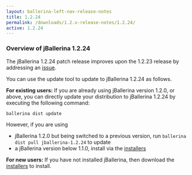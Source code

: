 ```yaml
---
layout: ballerina-left-nav-release-notes
title: 1.2.24
permalink: /downloads/1.2.x-release-notes/1.2.24/
active: 1.2.24
---
```


### Overview of jBallerina 1.2.24

The jBallerina 1.2.24 patch release improves upon the 1.2.23 release by addressing an [issue](https://github.com/ballerina-platform/ballerina-lang/issues/34685).

You can use the update tool to update to jBallerina 1.2.24 as follows.

**For existing users:**
If you are already using jBallerina version 1.2.0, or above, you can directly update your distribution to jBallerina 1.2.24 by executing the following command:

```
ballerina dist update
```
However, if you are using

- jBallerina 1.2.0 but being switched to a previous version, run `ballerina dist pull jballerina-1.2.24` to update
- a jBallerina version below 1.1.0, install via the [installers](https://ballerina.io/downloads/)

**For new users:**
If you have not installed jBallerina, then download the [installers](https://ballerina.io/downloads/) to install.

<style>.cGitButtonContainer, .cBallerinaTocContainer {display:none;}</style>



